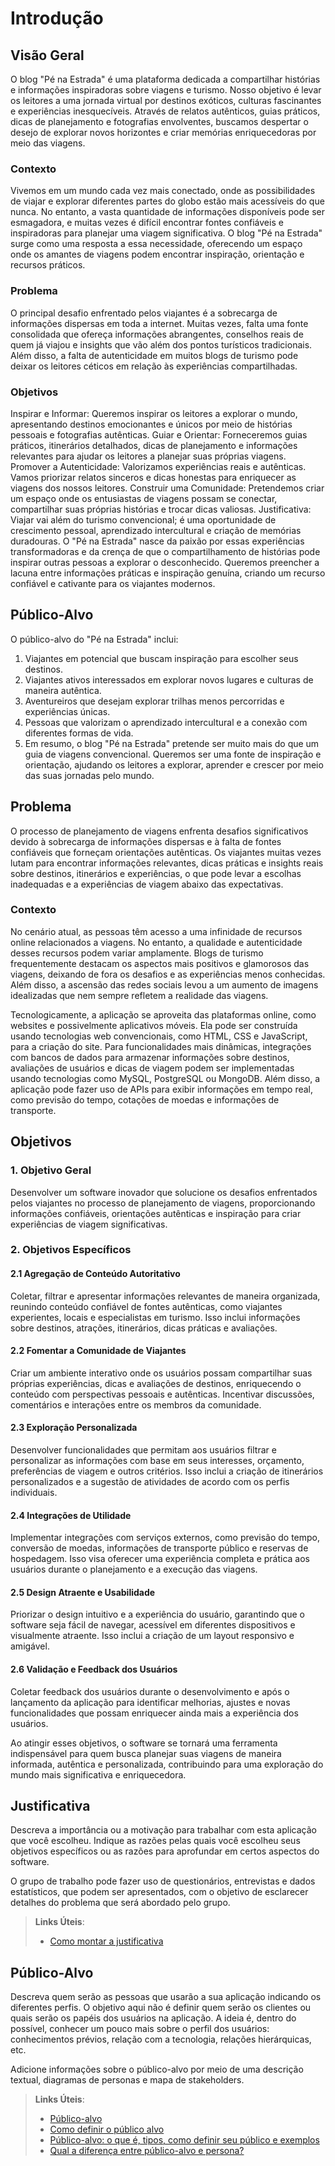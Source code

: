 # Introdução

## Visão Geral
O blog "Pé na Estrada" é uma plataforma dedicada a compartilhar histórias e informações inspiradoras sobre viagens e turismo. Nosso objetivo é levar os leitores a uma jornada virtual por destinos exóticos, culturas fascinantes e experiências inesquecíveis. Através de relatos autênticos, guias práticos, dicas de planejamento e fotografias envolventes, buscamos despertar o desejo de explorar novos horizontes e criar memórias enriquecedoras por meio das viagens.

### Contexto
Vivemos em um mundo cada vez mais conectado, onde as possibilidades de viajar e explorar diferentes partes do globo estão mais acessíveis do que nunca. No entanto, a vasta quantidade de informações disponíveis pode ser esmagadora, e muitas vezes é difícil encontrar fontes confiáveis e inspiradoras para planejar uma viagem significativa. O blog "Pé na Estrada" surge como uma resposta a essa necessidade, oferecendo um espaço onde os amantes de viagens podem encontrar inspiração, orientação e recursos práticos.

### Problema
O principal desafio enfrentado pelos viajantes é a sobrecarga de informações dispersas em toda a internet. Muitas vezes, falta uma fonte consolidada que ofereça informações abrangentes, conselhos reais de quem já viajou e insights que vão além dos pontos turísticos tradicionais. Além disso, a falta de autenticidade em muitos blogs de turismo pode deixar os leitores céticos em relação às experiências compartilhadas.

### Objetivos
Inspirar e Informar: Queremos inspirar os leitores a explorar o mundo, apresentando destinos emocionantes e únicos por meio de histórias pessoais e fotografias autênticas.
Guiar e Orientar: Forneceremos guias práticos, itinerários detalhados, dicas de planejamento e informações relevantes para ajudar os leitores a planejar suas próprias viagens.
Promover a Autenticidade: Valorizamos experiências reais e autênticas. Vamos priorizar relatos sinceros e dicas honestas para enriquecer as viagens dos nossos leitores.
Construir uma Comunidade: Pretendemos criar um espaço onde os entusiastas de viagens possam se conectar, compartilhar suas próprias histórias e trocar dicas valiosas.
Justificativa:
Viajar vai além do turismo convencional; é uma oportunidade de crescimento pessoal, aprendizado intercultural e criação de memórias duradouras. O "Pé na Estrada" nasce da paixão por essas experiências transformadoras e da crença de que o compartilhamento de histórias pode inspirar outras pessoas a explorar o desconhecido. Queremos preencher a lacuna entre informações práticas e inspiração genuína, criando um recurso confiável e cativante para os viajantes modernos.

## Público-Alvo
O público-alvo do "Pé na Estrada" inclui:

1. Viajantes em potencial que buscam inspiração para escolher seus destinos.
2. Viajantes ativos interessados em explorar novos lugares e culturas de maneira autêntica.
3. Aventureiros que desejam explorar trilhas menos percorridas e experiências únicas.
4. Pessoas que valorizam o aprendizado intercultural e a conexão com diferentes formas de vida.
5. Em resumo, o blog "Pé na Estrada" pretende ser muito mais do que um guia de viagens convencional. Queremos ser uma fonte de inspiração e orientação, ajudando os leitores a explorar, aprender e crescer por meio das suas jornadas pelo mundo.

## Problema

O processo de planejamento de viagens enfrenta desafios significativos devido à sobrecarga de informações dispersas e à falta de fontes confiáveis que forneçam orientações autênticas. Os viajantes muitas vezes lutam para encontrar informações relevantes, dicas práticas e insights reais sobre destinos, itinerários e experiências, o que pode levar a escolhas inadequadas e a experiências de viagem abaixo das expectativas.

### Contexto
No cenário atual, as pessoas têm acesso a uma infinidade de recursos online relacionados a viagens. No entanto, a qualidade e autenticidade desses recursos podem variar amplamente. Blogs de turismo frequentemente destacam os aspectos mais positivos e glamorosos das viagens, deixando de fora os desafios e as experiências menos conhecidas. Além disso, a ascensão das redes sociais levou a um aumento de imagens idealizadas que nem sempre refletem a realidade das viagens.

Tecnologicamente, a aplicação se aproveita das plataformas online, como websites e possivelmente aplicativos móveis. Ela pode ser construída usando tecnologias web convencionais, como HTML, CSS e JavaScript, para a criação do site. Para funcionalidades mais dinâmicas, integrações com bancos de dados para armazenar informações sobre destinos, avaliações de usuários e dicas de viagem podem ser implementadas usando tecnologias como MySQL, PostgreSQL ou MongoDB. Além disso, a aplicação pode fazer uso de APIs para exibir informações em tempo real, como previsão do tempo, cotações de moedas e informações de transporte.

## Objetivos

### 1. Objetivo Geral
Desenvolver um software inovador que solucione os desafios enfrentados pelos viajantes no processo de planejamento de viagens, proporcionando informações confiáveis, orientações autênticas e inspiração para criar experiências de viagem significativas.

### 2. Objetivos Específicos

#### 2.1 Agregação de Conteúdo Autoritativo
Coletar, filtrar e apresentar informações relevantes de maneira organizada, reunindo conteúdo confiável de fontes autênticas, como viajantes experientes, locais e especialistas em turismo. Isso inclui informações sobre destinos, atrações, itinerários, dicas práticas e avaliações.

#### 2.2 Fomentar a Comunidade de Viajantes
Criar um ambiente interativo onde os usuários possam compartilhar suas próprias experiências, dicas e avaliações de destinos, enriquecendo o conteúdo com perspectivas pessoais e autênticas. Incentivar discussões, comentários e interações entre os membros da comunidade.

#### 2.3 Exploração Personalizada
Desenvolver funcionalidades que permitam aos usuários filtrar e personalizar as informações com base em seus interesses, orçamento, preferências de viagem e outros critérios. Isso inclui a criação de itinerários personalizados e a sugestão de atividades de acordo com os perfis individuais.

#### 2.4 Integrações de Utilidade
Implementar integrações com serviços externos, como previsão do tempo, conversão de moedas, informações de transporte público e reservas de hospedagem. Isso visa oferecer uma experiência completa e prática aos usuários durante o planejamento e a execução das viagens.

#### 2.5 Design Atraente e Usabilidade
Priorizar o design intuitivo e a experiência do usuário, garantindo que o software seja fácil de navegar, acessível em diferentes dispositivos e visualmente atraente. Isso inclui a criação de um layout responsivo e amigável.

#### 2.6 Validação e Feedback dos Usuários
Coletar feedback dos usuários durante o desenvolvimento e após o lançamento da aplicação para identificar melhorias, ajustes e novas funcionalidades que possam enriquecer ainda mais a experiência dos usuários.

Ao atingir esses objetivos, o software se tornará uma ferramenta indispensável para quem busca planejar suas viagens de maneira informada, autêntica e personalizada, contribuindo para uma exploração do mundo mais significativa e enriquecedora.


## Justificativa

Descreva a importância ou a motivação para trabalhar com esta aplicação que você escolheu. Indique as razões pelas quais você escolheu seus objetivos específicos ou as razões para aprofundar em certos aspectos do software.

O grupo de trabalho pode fazer uso de questionários, entrevistas e dados estatísticos, que podem ser apresentados, com o objetivo de esclarecer detalhes do problema que será abordado pelo grupo.

> **Links Úteis**:
> - [Como montar a justificativa](https://guiadamonografia.com.br/como-montar-justificativa-do-tcc/)

## Público-Alvo

Descreva quem serão as pessoas que usarão a sua aplicação indicando os diferentes perfis. O objetivo aqui não é definir quem serão os clientes ou quais serão os papéis dos usuários na aplicação. A ideia é, dentro do possível, conhecer um pouco mais sobre o perfil dos usuários: conhecimentos prévios, relação com a tecnologia, relações
hierárquicas, etc.

Adicione informações sobre o público-alvo por meio de uma descrição textual, diagramas de personas e mapa de stakeholders.

> **Links Úteis**:
> - [Público-alvo](https://blog.hotmart.com/pt-br/publico-alvo/)
> - [Como definir o público alvo](https://exame.com/pme/5-dicas-essenciais-para-definir-o-publico-alvo-do-seu-negocio/)
> - [Público-alvo: o que é, tipos, como definir seu público e exemplos](https://klickpages.com.br/blog/publico-alvo-o-que-e/)
> - [Qual a diferença entre público-alvo e persona?](https://rockcontent.com/blog/diferenca-publico-alvo-e-persona/)
